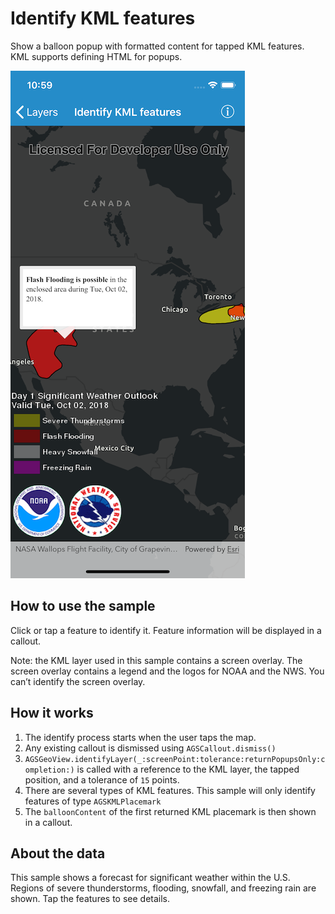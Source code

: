 # Identify KML features

Show a balloon popup with formatted content for tapped KML features. KML
supports defining HTML for popups.

![](image1.png)

## How to use the sample

Click or tap a feature to identify it. Feature information will be
displayed in a callout.

Note: the KML layer used in this sample contains a screen overlay. The
screen overlay contains a legend and the logos for NOAA and the NWS. You
can’t identify the screen overlay.

## How it works

1.  The identify process starts when the user taps the map.
2.  Any existing callout is dismissed using `AGSCallout.dismiss()`
3.  `AGSGeoView.identifyLayer(_:screenPoint:tolerance:returnPopupsOnly:completion:)`
    is called with a reference to the KML layer, the tapped position,
    and a tolerance of `15` points.
4.  There are several types of KML features. This sample will only
    identify features of type `AGSKMLPlacemark`
5.  The `balloonContent` of the first returned KML placemark is then
    shown in a callout.

## About the data

This sample shows a forecast for significant weather within the U.S.
Regions of severe thunderstorms, flooding, snowfall, and freezing rain
are shown. Tap the features to see details.
